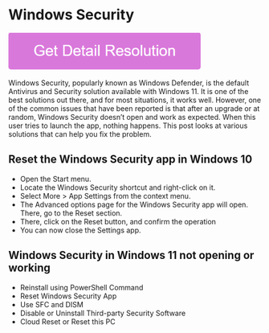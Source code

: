 # Windows Security

[![Windows Security](pink.png)](https://github.com/winaer0/windows.security)

Windows Security, popularly known as Windows Defender, is the default Antivirus and Security solution available with Windows 11. It is one of the best solutions out there, and for most situations, it works well. However, one of the common issues that have been reported is that after an upgrade or at random, Windows Security doesn’t open and work as expected. When this user tries to launch the app, nothing happens. This post looks at various solutions that can help you fix the problem.

## Reset the Windows Security app in Windows 10

* Open the Start menu.
* Locate the Windows Security shortcut and right-click on it.
* Select More > App Settings from the context menu.
* The Advanced options page for the Windows Security app will open. There, go to the Reset section.
* There, click on the Reset button, and confirm the operation
* You can now close the Settings app.

## Windows Security in Windows 11 not opening or working

* Reinstall using PowerShell Command
* Reset Windows Security App
* Use SFC  and DISM
* Disable or Uninstall Third-party Security Software
* Cloud Reset or Reset this PC
